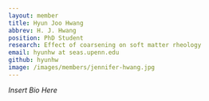 ```yaml
---
layout: member
title: Hyun Joo Hwang
abbrev: H. J. Hwang
position: PhD Student
research: Effect of coarsening on soft matter rheology
email: hyunhw at seas.upenn.edu
github: hyunhw
image: /images/members/jennifer-hwang.jpg
---
```


*Insert Bio Here*
